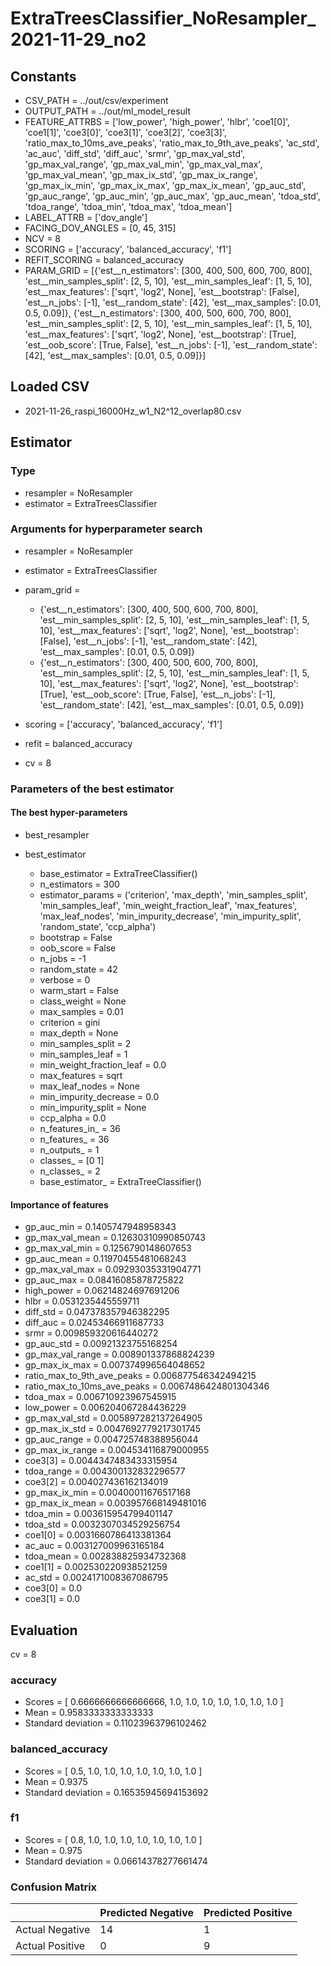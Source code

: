 # ExtraTreesClassifier_NoResampler_2021-11-29_no2
## Constants
- CSV_PATH = ../out/csv/experiment
- OUTPUT_PATH = ../out/ml_model_result
- FEATURE_ATTRBS = ['low_power', 'high_power', 'hlbr', 'coe1[0]', 'coe1[1]', 'coe3[0]', 'coe3[1]', 'coe3[2]', 'coe3[3]', 'ratio_max_to_10ms_ave_peaks', 'ratio_max_to_9th_ave_peaks', 'ac_std', 'ac_auc', 'diff_std', 'diff_auc', 'srmr', 'gp_max_val_std', 'gp_max_val_range', 'gp_max_val_min', 'gp_max_val_max', 'gp_max_val_mean', 'gp_max_ix_std', 'gp_max_ix_range', 'gp_max_ix_min', 'gp_max_ix_max', 'gp_max_ix_mean', 'gp_auc_std', 'gp_auc_range', 'gp_auc_min', 'gp_auc_max', 'gp_auc_mean', 'tdoa_std', 'tdoa_range', 'tdoa_min', 'tdoa_max', 'tdoa_mean']
- LABEL_ATTRB = ['dov_angle']
- FACING_DOV_ANGLES = [0, 45, 315]
- NCV = 8
- SCORING = ['accuracy', 'balanced_accuracy', 'f1']
- REFIT_SCORING = balanced_accuracy
- PARAM_GRID = [{'est__n_estimators': [300, 400, 500, 600, 700, 800], 'est__min_samples_split': [2, 5, 10], 'est__min_samples_leaf': [1, 5, 10], 'est__max_features': ['sqrt', 'log2', None], 'est__bootstrap': [False], 'est__n_jobs': [-1], 'est__random_state': [42], 'est__max_samples': [0.01, 0.5, 0.09]}, {'est__n_estimators': [300, 400, 500, 600, 700, 800], 'est__min_samples_split': [2, 5, 10], 'est__min_samples_leaf': [1, 5, 10], 'est__max_features': ['sqrt', 'log2', None], 'est__bootstrap': [True], 'est__oob_score': [True, False], 'est__n_jobs': [-1], 'est__random_state': [42], 'est__max_samples': [0.01, 0.5, 0.09]}]

## Loaded CSV
- 2021-11-26_raspi_16000Hz_w1_N2^12_overlap80.csv

## Estimator
### Type
- resampler = NoResampler
- estimator = ExtraTreesClassifier

### Arguments for hyperparameter search
- resampler = NoResampler
- estimator = ExtraTreesClassifier
- param_grid = 
	- {'est__n_estimators': [300, 400, 500, 600, 700, 800], 'est__min_samples_split': [2, 5, 10], 'est__min_samples_leaf': [1, 5, 10], 'est__max_features': ['sqrt', 'log2', None], 'est__bootstrap': [False], 'est__n_jobs': [-1], 'est__random_state': [42], 'est__max_samples': [0.01, 0.5, 0.09]}
	- {'est__n_estimators': [300, 400, 500, 600, 700, 800], 'est__min_samples_split': [2, 5, 10], 'est__min_samples_leaf': [1, 5, 10], 'est__max_features': ['sqrt', 'log2', None], 'est__bootstrap': [True], 'est__oob_score': [True, False], 'est__n_jobs': [-1], 'est__random_state': [42], 'est__max_samples': [0.01, 0.5, 0.09]}

- scoring = ['accuracy', 'balanced_accuracy', 'f1']
- refit = balanced_accuracy
- cv = 8

### Parameters of the best estimator
#### The best hyper-parameters
- best_resampler

- best_estimator
	- base_estimator = ExtraTreeClassifier()
	- n_estimators = 300
	- estimator_params = ('criterion', 'max_depth', 'min_samples_split', 'min_samples_leaf', 'min_weight_fraction_leaf', 'max_features', 'max_leaf_nodes', 'min_impurity_decrease', 'min_impurity_split', 'random_state', 'ccp_alpha')
	- bootstrap = False
	- oob_score = False
	- n_jobs = -1
	- random_state = 42
	- verbose = 0
	- warm_start = False
	- class_weight = None
	- max_samples = 0.01
	- criterion = gini
	- max_depth = None
	- min_samples_split = 2
	- min_samples_leaf = 1
	- min_weight_fraction_leaf = 0.0
	- max_features = sqrt
	- max_leaf_nodes = None
	- min_impurity_decrease = 0.0
	- min_impurity_split = None
	- ccp_alpha = 0.0
	- n_features_in_ = 36
	- n_features_ = 36
	- n_outputs_ = 1
	- classes_ = [0 1]
	- n_classes_ = 2
	- base_estimator_ = ExtraTreeClassifier()

#### Importance of features
- gp_auc_min = 0.1405747948958343
- gp_max_val_mean = 0.12630310990850743
- gp_max_val_min = 0.1256790148607653
- gp_auc_mean = 0.11970455481068243
- gp_max_val_max = 0.09293035331904771
- gp_auc_max = 0.08416085878725822
- high_power = 0.06214824697691206
- hlbr = 0.0531235445559711
- diff_std = 0.047378357946382295
- diff_auc = 0.02453466911687733
- srmr = 0.009859320616440272
- gp_auc_std = 0.00921323755168254
- gp_max_val_range = 0.008901337868824239
- gp_max_ix_max = 0.007374996564048652
- ratio_max_to_9th_ave_peaks = 0.006877546342494215
- ratio_max_to_10ms_ave_peaks = 0.0067486424801304346
- tdoa_max = 0.006710923967545915
- low_power = 0.006204067284436229
- gp_max_val_std = 0.005897282137264905
- gp_max_ix_std = 0.0047692779217301745
- gp_auc_range = 0.004725748388956044
- gp_max_ix_range = 0.004534116879000955
- coe3[3] = 0.0044347483433315954
- tdoa_range = 0.004300132832296577
- coe3[2] = 0.004027436162134019
- gp_max_ix_min = 0.00400011676517168
- gp_max_ix_mean = 0.003957668149481016
- tdoa_min = 0.003615954799401147
- tdoa_std = 0.0032307034529256754
- coe1[0] = 0.0031660786413381364
- ac_auc = 0.003127009963165184
- tdoa_mean = 0.002838825934732368
- coe1[1] = 0.002530220938521259
- ac_std = 0.0024171008367086795
- coe3[0] = 0.0
- coe3[1] = 0.0

## Evaluation
cv = 8
### accuracy
- Scores = [ 0.6666666666666666, 1.0, 1.0, 1.0, 1.0, 1.0, 1.0, 1.0 ]
- Mean = 0.9583333333333333
- Standard deviation = 0.11023963796102462

### balanced_accuracy
- Scores = [ 0.5, 1.0, 1.0, 1.0, 1.0, 1.0, 1.0, 1.0 ]
- Mean = 0.9375
- Standard deviation = 0.16535945694153692

### f1
- Scores = [ 0.8, 1.0, 1.0, 1.0, 1.0, 1.0, 1.0, 1.0 ]
- Mean = 0.975
- Standard deviation = 0.06614378277661474

### Confusion Matrix
|  | Predicted Negative | Predicted Positive |
| --- | --- | --- |
| Actual Negative | 14 | 1 |
| Actual Positive | 0 | 9 |

      